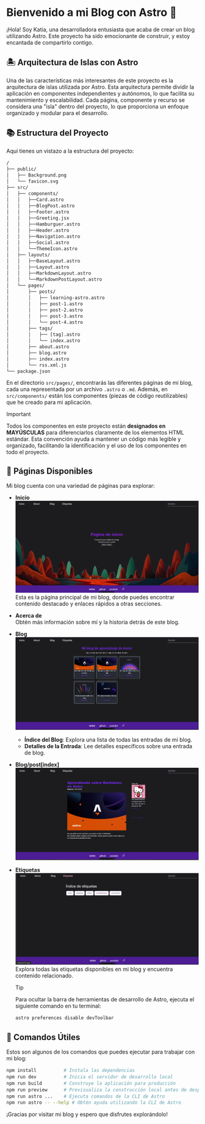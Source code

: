 # Bienvenido a mi Blog con Astro 🚀

¡Hola! Soy Katia, una desarrolladora entusiasta que acaba de crear un blog utilizando Astro. Este proyecto ha sido emocionante de construir, y estoy encantada de compartirlo contigo.

## 🏝️ Arquitectura de Islas con Astro

Una de las características más interesantes de este proyecto es la arquitectura de islas utilizada por Astro. Esta arquitectura permite dividir la aplicación en componentes independientes y autónomos, lo que facilita su mantenimiento y escalabilidad. Cada página, componente y recurso se considera una "isla" dentro del proyecto, lo que proporciona un enfoque organizado y modular para el desarrollo.

## 📚 Estructura del Proyecto

Aquí tienes un vistazo a la estructura del proyecto:

```text
/
├── public/
│   ├── Background.png
│   └── favicon.svg
├── src/
│   ├── components/
│   │   ├──Card.astro
│   │   ├──BlogPost.astro
│   │   ├──Footer.astro
│   │   ├──Greeting.jsx
│   │   ├──Hamburguer.astro
│   │   ├──Header.astro
│   │   ├──Navigation.astro
│   │   ├──Social.astro
│   │   └──ThemeIcon.astro
│   ├── layouts/
│   │   ├──BaseLayout.astro
│   │   ├──Layout.astro
│   │   ├──MarkdownLayout.astro
│   │   └──MarkdownPostLayout.astro
│   └── pages/
│       ├── posts/
│       │   ├── learning-astro.astro
│       │   ├── post-1.astro
│       │   ├── post-2.astro
│       │   ├── post-3.astro
│       │   └── post-4.astro
│       ├── tags/
│       │   ├── [tag].astro
│       │   └── index.astro
│       ├── about.astro
│       ├── blog.astro
│       ├── index.astro
│       └── rss.xml.js
└── package.json
```

En el directorio `src/pages/`, encontrarás las diferentes páginas de mi blog, cada una representada por un archivo `.astro` o `.md`. Además, en `src/components/` están los componentes (piezas de código reutilizables) que he creado para mi aplicación.

>[!IMPORTANT]
>Todos los componentes en este proyecto están **designados en MAYÚSCULAS** para diferenciarlos claramente de los elementos HTML estándar. Esta convención ayuda a mantener un código más legible y organizado, facilitando la identificación y el uso de los componentes en todo el proyecto.


## 📝 Páginas Disponibles

Mi blog cuenta con una variedad de páginas para explorar:

- **Inicio**  
  ![Imagen de la página de inicio](/public/inicio.png)  
  Esta es la página principal de mi blog, donde puedes encontrar contenido destacado y enlaces rápidos a otras secciones.

- **Acerca de**  
  Obtén más información sobre mí y la historia detrás de este blog.

- **Blog**  
  ![Imagen de la página del Blog](/public/blog.png) 
  - **Índice del Blog**: Explora una lista de todas las entradas de mi blog.
  - **Detalles de la Entrada**: Lee detalles específicos sobre una entrada de blog.
- **Blog/post[index]** 
  ![Imagen de la página de post](/public/post.png) 

- **Etiquetas**  
  ![Imagen de la página de Etiquetas](/public/etiquetas.png)  
  Explora todas las etiquetas disponibles en mi blog y encuentra contenido relacionado.

  >[!TIP]  
  >Para ocultar la barra de herramientas de desarrollo de Astro, ejecuta el siguiente comando en tu terminal:  
  ```sh 
  astro preferences disable devToolbar

## 🚀 Comandos Útiles

Estos son algunos de los comandos que puedes ejecutar para trabajar con mi blog:

```sh
npm install          # Instala las dependencias
npm run dev          # Inicia el servidor de desarrollo local
npm run build        # Construye la aplicación para producción
npm run preview      # Previsualiza la construcción local antes de desplegar
npm run astro ...    # Ejecuta comandos de la CLI de Astro
npm run astro -- --help # Obtén ayuda utilizando la CLI de Astro
```

¡Gracias por visitar mi blog y espero que disfrutes explorándolo!
